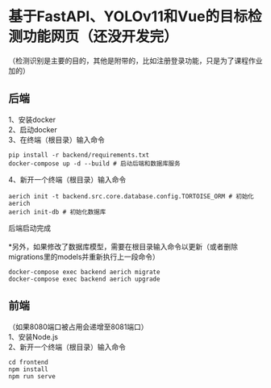 # 基于FastAPI、YOLOv11和Vue的目标检测功能网页（还没开发完）
（检测识别是主要的目的，其他是附带的，比如注册登录功能，只是为了课程作业加的）
## 后端
1、安装docker\
2、启动docker\
3、在终端（根目录）输入命令
```
pip install -r backend/requirements.txt
docker-compose up -d --build # 启动后端和数据库服务
```
4、新开一个终端（根目录）输入命令
```
aerich init -t backend.src.core.database.config.TORTOISE_ORM # 初始化aerich
aerich init-db # 初始化数据库
```
后端启动完成\
\
*另外，如果修改了数据库模型，需要在根目录输入命令以更新（或者删除migrations里的models并重新执行上一段命令）
```
docker-compose exec backend aerich migrate
docker-compose exec backend aerich upgrade
```
## 前端
（如果8080端口被占用会递增至8081端口）\
1、安装Node.js\
2、新开一个终端（根目录）输入命令
```
cd frontend
npm install
npm run serve
```

